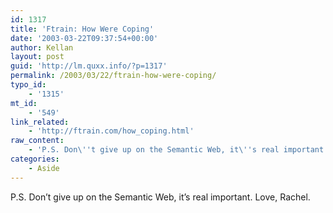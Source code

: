 ```yaml
---
id: 1317
title: 'Ftrain: How Were Coping'
date: '2003-03-22T09:37:54+00:00'
author: Kellan
layout: post
guid: 'http://lm.quxx.info/?p=1317'
permalink: /2003/03/22/ftrain-how-were-coping/
typo_id:
    - '1315'
mt_id:
    - '549'
link_related:
    - 'http://ftrain.com/how_coping.html'
raw_content:
    - 'P.S. Don\''t give up on the Semantic Web, it\''s real important. Love, Rachel.'
categories:
    - Aside
---
```


P.S. Don’t give up on the Semantic Web, it’s real important. Love, Rachel.